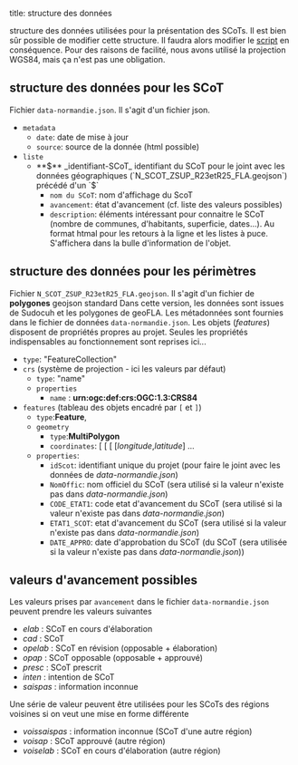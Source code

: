 title: structure des données

structure des données utilisées pour la présentation des SCoTs. Il est bien sûr possible de modifier cette structure. Il faudra alors modifier le [script](../js/leaflet.js) en conséquence. Pour des raisons de facilité, nous avons utilisé la projection WGS84, mais ça n'est pas une obligation.

## structure des données pour les SCoT
Fichier `data-normandie.json`. Il s'agit d'un fichier json.

* `metadata`
    * `date`: date de mise à jour
    * `source`: source de la donnée (html possible)
* `liste`
    * **$** _identifiant-SCoT_ identifiant du SCoT pour le joint avec les données géographiques (`N_SCOT_ZSUP_R23etR25_FLA.geojson`) précédé d'un `$`
        * `nom du SCoT`: nom d'affichage du ScoT
        * `avancement`: état d'avancement (cf. liste des valeurs possibles)
        * `description`: éléments intéressant pour connaitre le SCoT (nombre de communes, d'habitants, superficie, dates...). Au format htmal pour les retours à la ligne et les listes à puce. S'affichera dans la bulle d'information de l'objet.

## structure des données pour les périmètres
Fichier `N_SCOT_ZSUP_R23etR25_FLA.geojson`. Il s'agit d'un fichier de **polygones** geojson standard Dans cette version, les données sont issues de Sudocuh et les polygones de geoFLA. Les métadonnées sont fournies dans le fichier de données `data-normandie.json`. Les objets (_features_) disposent de propriétés propres au projet. Seules les propriétés indispensables au fonctionnement sont reprises ici...

* `type`: "FeatureCollection"
* `crs` (système de projection - ici les valeurs par défaut)
    * `type`: "name"
    * `properties`
        * `name` : **urn:ogc:def:crs:OGC:1.3:CRS84**
* `features` (tableau des objets encadré par `[` et `]`)
    * `type`:**Feature**,
    * `geometry`
        * `type`:**MultiPolygon**
        * `coordinates`: [ [ [ [_longitude_,_latitude_] ...
    * `properties`:
        * `idScot`: identifiant unique du projet (pour faire le joint avec les données de _data-normandie.json_)
        * `NomOffic`: nom officiel du SCoT (sera utilisé si la valeur n'existe pas dans _data-normandie.json_)
        * `CODE_ETAT1`: code etat d'avancement du SCoT (sera utilisé si la valeur n'existe pas dans _data-normandie.json_)
        * `ETAT1_SCOT`: etat d'avancement du SCoT (sera utilisé si la valeur n'existe pas dans _data-normandie.json_)
        * `DATE_APPRO`: date d'approbation du SCoT (du SCoT (sera utilisée si la valeur n'existe pas dans _data-normandie.json_))

## valeurs d'avancement possibles
Les valeurs prises par `avancement` dans le fichier `data-normandie.json` peuvent prendre les valeurs suivantes

* _elab_ : SCoT en cours d'élaboration
* _cad_ : SCoT
* _opelab_ : SCoT en révision (opposable + élaboration)
* _opap_ : SCoT opposable (opposable + approuvé)
* _presc_ : SCoT prescrit
* _inten_ : intention de SCoT
* _saispas_ : information inconnue

Une série de valeur peuvent être utilisées pour les SCoTs des régions voisines si on veut une mise en forme différente

* _voissaispas_ : information inconnue (SCoT d'une autre région)
* _voisap_ : SCoT approuvé (autre région)
* _voiselab_ : SCoT en cours d'élaboration (autre région)
